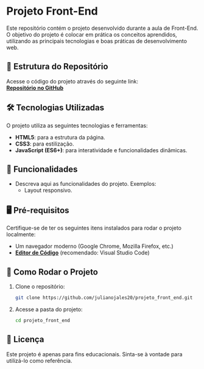 # Projeto Front-End

Este repositório contém o projeto desenvolvido durante a aula de Front-End. O objetivo do projeto é colocar em prática os conceitos aprendidos, utilizando as principais tecnologias e boas práticas de desenvolvimento web.

## 📁 Estrutura do Repositório

Acesse o código do projeto através do seguinte link:  
[**Repositório no GitHub**](https://github.com/julianojales20/projeto_front_end/tree/main)

## 🛠️ Tecnologias Utilizadas

O projeto utiliza as seguintes tecnologias e ferramentas:

- **HTML5**: para a estrutura da página.
- **CSS3**: para estilização.
- **JavaScript (ES6+)**: para interatividade e funcionalidades dinâmicas.

## 🌟 Funcionalidades

- Descreva aqui as funcionalidades do projeto. Exemplos:
  - Layout responsivo.
  
## 🖥️ Pré-requisitos

Certifique-se de ter os seguintes itens instalados para rodar o projeto localmente:

- Um navegador moderno (Google Chrome, Mozilla Firefox, etc.)
- [**Editor de Código**](https://code.visualstudio.com/) (recomendado: Visual Studio Code)

## 🚀 Como Rodar o Projeto

1. Clone o repositório:
   ```bash
   git clone https://github.com/julianojales20/projeto_front_end.git
   ```

2. Acesse a pasta do projeto:
   ```bash
   cd projeto_front_end
   ```

## 📜 Licença

Este projeto é apenas para fins educacionais. Sinta-se à vontade para utilizá-lo como referência.
